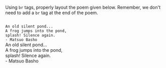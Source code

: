 Using `br` tags, properly layout the poem given below. Remember, we don't need to add a `br` tag at the end of the poem.

<codeblock language="html" type="exercise" testMode="fixedInput">
<code>
An old silent pond...
A frog jumps into the pond,
splash! Silence again.
- Matsuo Basho
</code>

<solution>
An old silent pond...<br>
A frog jumps into the pond,<br>
splash! Silence again.<br>
- Matsuo Basho
</solution>
</codeblock>